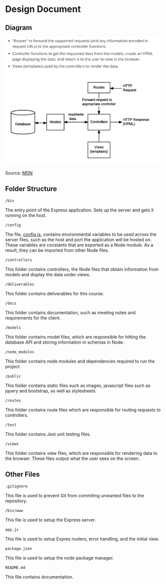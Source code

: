 # Design Document
## Diagram

![Diagram](../../public/images/image.png)

Source: [MDN](https://developer.mozilla.org/en-US/docs/Learn/Server-side/Express_Nodejs/routes)

## Folder Structure

    /bin

The entry point of the Express application. Sets up the server and gets it running on the host.

    /config

The file, [config.js](../../config/config.js), contains environmental variables to be used across the server files, such as the host and port the application will be hosted on. These variables are constants that are exported as a Node module. As a result, they can be imported from other Node files. 

    /controllers

This folder contains controllers, the Node files that obtain information from models and display the data under views.

    /deliverables

This folder contains deliverables for this course.

    /docs

This folder contains documentation, such as meeting notes and requirements for the client. 

    /models

This folder contains model files, which are responsible for hitting the database API and storing information in schemas in Node.

    /node_modules

This folder contains node modules and dependencies required to run the project.

    /public

This folder contains static files such as images, javascript files such as jquery and bootstrap, as well as stylesheets. 

    /routes

This folder contains route files which are responsible for  routing requests to controllers.

    /test

This folder contains Jest unit testing files.

    /views

This folder contains view files, which are responsible for rendering data to the browser. These files output what the user sees on the screen.

## Other Files

    .gitignore

This file is used to prevent Git from commiting unwanted files to the repository.

    /bin/www

This file is used to setup the Express server. 

    app.js

This file is used to setup Expres routers, error handling, and the initial view.

    package.json

This file is used to setup the node package manager.

    README.md

This file contains documentation.